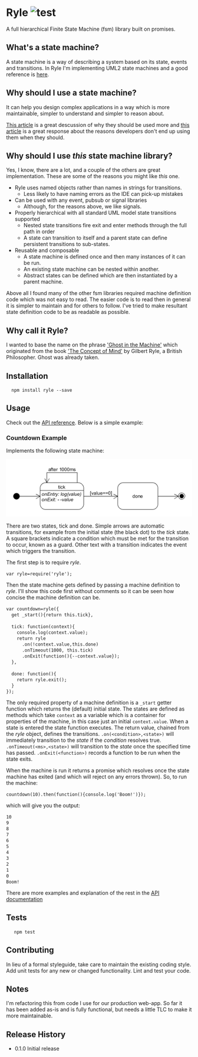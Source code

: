 # Ryle ![test](https://travis-ci.org/zakalwe314/ryle.svg?branch=master)
A full hierarchical Finite State Machine (fsm) library built on promises.

## What's a state machine?
A state machine is a way of describing a system based on its state, events and transitions.  In Ryle I'm implementing UML2 state machines and a good reference is [here](http://www.sparxsystems.com/resources/uml2_tutorial/uml2_statediagram.html).
## Why should I use a state machine?
It can help you design complex applications in a way which is more maintainable, simpler to understand and simpler to reason about.

[This article](https://engineering.shopify.com/17488160-why-developers-should-be-force-fed-state-machines) is a great descussion of why they should be used more and [this article](http://www.skorks.com/2011/09/why-developers-never-use-state-machines/) is a great response about the reasons developers don't end up using them when they should.
## Why should I use _this_ state machine library?
Yes, I know, there are a lot, and a couple of the others are great implementation.  These are some of the reasons you might like _this_ one.
- Ryle uses named objects rather than names in strings for transitions.
  - Less likely to have naming errors as the IDE can pick-up mistakes
- Can be used with any event, pubsub or signal libraries
  - Although, for the reasons above, we like signals.
- Properly hierarchical with all standard UML model state transitions supported
  - Nested state transitions fire exit and enter methods through the full path in order
  - A state can transition to itself and a parent state can define persistent transitions to sub-states.
- Reusable and composable
  - A state machine is defined once and then many instances of it can be run.
  - An existing state machine can be nested within another.
  - Abstract states can be defined which are then instantiated by a parent machine.

Above all I found many of the other fsm libraries required machine definition code which was not easy to read.
The easier code is to read then in general it is simpler to maintain and for others to follow.  I've tried to make resultant state definition code to be as readable as possible.

## Why call it Ryle?
I wanted to base the name on the phrase ['Ghost in the Machine'](https://en.wikipedia.org/wiki/Ghost_in_the_machine) which originated from the book ['The Concept of Mind'](https://en.wikipedia.org/wiki/The_Concept_of_Mind) by Gilbert Ryle, a British Philosopher.
   Ghost was already taken.
   
## Installation
```
  npm install ryle --save
```

## Usage

Check out the [API reference](api.md).  Below is a simple example:

### Countdown Example

Implements the following state machine:

![Countdown state machine](./examples/countdown.uxf.png)

There are two states, tick and done.  Simple arrows are automatic transitions, 
for example from the initial state (the black dot) to the _tick_ state.
A square brackets indicate a condition which must be met for the transition
to occur, known as a guard.  Other text with a transition indicates the event which triggers the transition.

The first step is to require _ryle_.
  
```
var ryle=require('ryle');
```
Then the state machine gets defined by passing a machine definition to _ryle_.  I'll show this code first without comments
so it can be seen how concise the machine definition can be.


```
var countdown=ryle({
  get _start(){return this.tick},

  tick: function(context){
    console.log(context.value);
    return ryle
      .on(!context.value,this.done)
      .onTimeout(1000, this.tick)
      .onExit(function(){--context.value});
  },

  done: function(){
    return ryle.exit();
  }
});
```
The only required property of a machine definition is a `_start` getter function which returns the (default) initial state.
The states are defined as methods which take `context` as a variable which is a container for properties
of the machine, in this case just an initial `context.value`.  When a state is entered the state function executes.
The return value, chained from the _ryle_ object, defines the transitions. `.on(<condition>,<state>)` will immediately transition
to the _state_ if the _condition_ resolves true.  `.onTimeout(<ms>,<state>)` will transition to the _state_ once the specified time
has passed.  `.onExit(<function>)` records a function to be run when the state exits.

When the machine is run it returns a promise which resolves once the state machine has exited (and which will reject on any errors thrown).
So, to run the machine:
```
countdown(10).then(function(){console.log('Boom!')}); 
```  
which will give you the output:
```
10
9
8
7
6
5
4
3
2
1
0
Boom!
``` 
There are more examples and explanation of the rest in the [API documentation](api.md)


## Tests
 
```
   npm test
```

## Contributing
 In lieu of a formal styleguide, take care to maintain the existing coding style.
 Add unit tests for any new or changed functionality. Lint and test your code.

## Notes
I'm refactoring this from code I use for our production web-app.  So far it has been added as-is and is fully functional, but needs a little TLC to make it more maintainable.

## Release History
- 0.1.0 Initial release